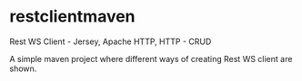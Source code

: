 # restclientmaven
Rest WS Client - Jersey, Apache HTTP, HTTP - CRUD

A simple maven project where different ways of creating Rest WS client are shown.
